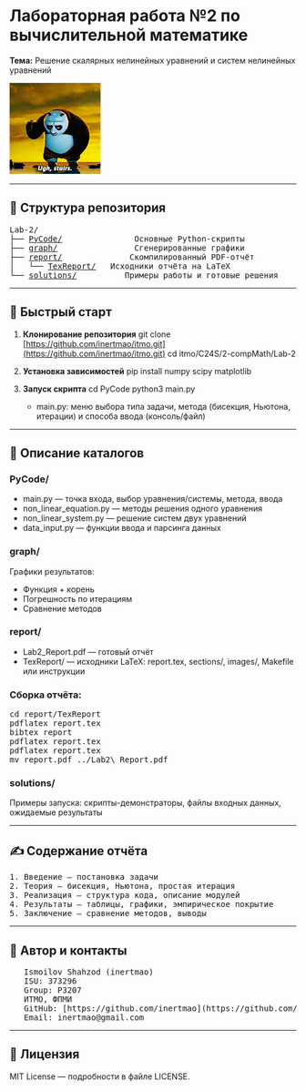 
# Лабораторная работа №2 по вычислительной математике
**Тема:** Решение скалярных нелинейных уравнений и систем нелинейных уравнений

<img alt="Я воин Дракона!" src="https://github.com/inertmao/itmo/blob/main/.docx/itmo3.gif">

---
## 📂 Структура репозитория

<pre>
Lab-2/
├── <a href="https://github.com/inertmao/itmo/tree/main/C24S/2-compMath/Lab-2/PyCode">PyCode/</a>               Основные Python-скрипты
├── <a href="https://github.com/inertmao/itmo/tree/main/C24S/2-compMath/Lab-2/graph">graph/</a>                Сгенерированные графики
├── <a href="https://github.com/inertmao/itmo/tree/main/C24S/2-compMath/Lab-2/report">report/</a>              Скомпилированный PDF-отчёт
│   └── <a href="https://github.com/inertmao/itmo/tree/main/C24S/2-compMath/Lab-2/report/TexReport">TexReport/</a>   Исходники отчёта на LaTeX
└── <a href="https://github.com/inertmao/itmo/tree/main/C24S/2-compMath/Lab-2/solutions">solutions/</a>          Примеры работы и готовые решения
</pre>


---

## 🚀 Быстрый старт

1. **Клонирование репозитория**
   git clone [https://github.com/inertmao/itmo.git](https://github.com/inertmao/itmo.git)
   cd itmo/C24S/2-compMath/Lab-2

2. **Установка зависимостей**
   pip install numpy scipy matplotlib

3. **Запуск скрипта**
   cd PyCode
   python3 main.py

   * main.py: меню выбора типа задачи, метода (бисекция, Ньютона, итерации) и способа ввода (консоль/файл)

---

## 📂 Описание каталогов

### PyCode/

* main.py — точка входа, выбор уравнения/системы, метода, ввода
* non\_linear\_equation.py — методы решения одного уравнения
* non\_linear\_system.py — решение систем двух уравнений
* data\_input.py — функции ввода и парсинга данных

### graph/

Графики результатов:

* Функция + корень
* Погрешность по итерациям
* Сравнение методов

### report/

* Lab2\_Report.pdf — готовый отчёт
* TexReport/ — исходники LaTeX: report.tex, sections/, images/, Makefile или инструкции

### Сборка отчёта:

<pre>
cd report/TexReport
pdflatex report.tex
bibtex report
pdflatex report.tex
pdflatex report.tex
mv report.pdf ../Lab2\_Report.pdf
</pre>


### solutions/

Примеры запуска: скрипты-демонстраторы, файлы входных данных, ожидаемые результаты

---

## ✍️ Содержание отчёта
<pre>
1. Введение — постановка задачи
2. Теория — бисекция, Ньютона, простая итерация
3. Реализация — структура кода, описание модулей
4. Результаты — таблицы, графики, эмпирическое покрытие
5. Заключение — сравнение методов, выводы
</pre>
---

## 🙋‍ Автор и контакты

<pre>
   Ismoilov Shahzod (inertmao)
   ISU: 373296
   Group: P3207
   ИТМО, ФПМИ
   GitHub: [https://github.com/inertmao](https://github.com/inertmao)
   Email: inertmao@gmail.com
</pre>
---

## 📜 Лицензия

MIT License — подробности в файле LICENSE.
